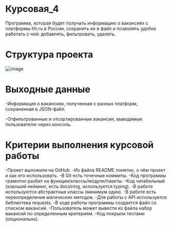 # Курсовая_4
Программа, которая будет получать информацию о вакансиях с платформы hh.ru в России, сохранять ее в файл и позволять удобно работать с ней: добавлять, фильтровать, удалять.
# Структура проекта
![image](https://github.com/JustCrash/course-work_4/assets/154363024/a70c562b-c17d-4f9e-8586-30b0dccbf490)
# Выходные данные
-Информация о вакансиях, полученная с разных платформ, сохраненная в JSON-файл.

-Отфильтрованные и отсортированные вакансии, выводимые пользователю через консоль.
# Критерии выполнения курсовой работы
-Проект выложили на GitHub.
-Из файла README понятно, о чём проект и как его использовать.
-В Git есть точечные коммиты.
-Код программы грамотно разбит на функции/классы/модули/пакеты.
-Код читабельный (хороший нейминг, есть docstring, используется typing).
-В работе используются абстрактные классы (минимум один).
-В работе есть переопределение магических методов.
-Для работы с API используется библиотека requests.
-В ходе работы программы создается файл со списком вакансий.
-Пользователь может вывести из файла набор вакансий по определенным критериям.
-Код покрыли тестами (опционально).
